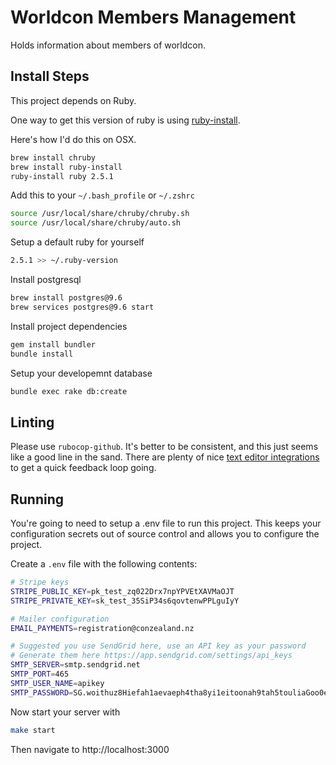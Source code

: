 # Worldcon Members Management

Holds information about members of worldcon.

## Install Steps

This project depends on Ruby.

One way to get this version of ruby is using [ruby-install](https://github.com/postmodern/ruby-install).

Here's how I'd do this on OSX.
```sh
brew install chruby
brew install ruby-install
ruby-install ruby 2.5.1
```

Add this to your `~/.bash_profile` or `~/.zshrc`
```bash
source /usr/local/share/chruby/chruby.sh
source /usr/local/share/chruby/auto.sh
```

Setup a default ruby for yourself
```bash
2.5.1 >> ~/.ruby-version
```

Install postgresql
```bash
brew install postgres@9.6
brew services postgres@9.6 start
```

Install project dependencies
```bash
gem install bundler
bundle install
```

Setup your developemnt database
```bash
bundle exec rake db:create
```

## Linting

Please use `rubocop-github`. It's better to be consistent, and this just seems like a good line in the sand. There are
plenty of nice [text editor integrations](https://rubocop.readthedocs.io/en/latest/integration_with_other_tools/) to
get a quick feedback loop going.

## Running

You're going to need to setup a .env file to run this project. This keeps your configuration secrets out of source
control and allows you to configure the project.

Create a `.env` file with the following contents:

```bash
# Stripe keys
STRIPE_PUBLIC_KEY=pk_test_zq022Drx7npYPVEtXAVMaOJT
STRIPE_PRIVATE_KEY=sk_test_35SiP34s6qovtenwPPLguIyY

# Mailer configuration
EMAIL_PAYMENTS=registration@conzealand.nz

# Suggested you use SendGrid here, use an API key as your password
# Generate them here https://app.sendgrid.com/settings/api_keys
SMTP_SERVER=smtp.sendgrid.net
SMTP_PORT=465
SMTP_USER_NAME=apikey
SMTP_PASSWORD=SG.woithuz8Hiefah1aevaeph4tha8yi1eitoonah9tah5touliaGoo0eey7te9hiuF9h
```

Now start your server with

```bash
make start
```

Then navigate to http://localhost:3000
